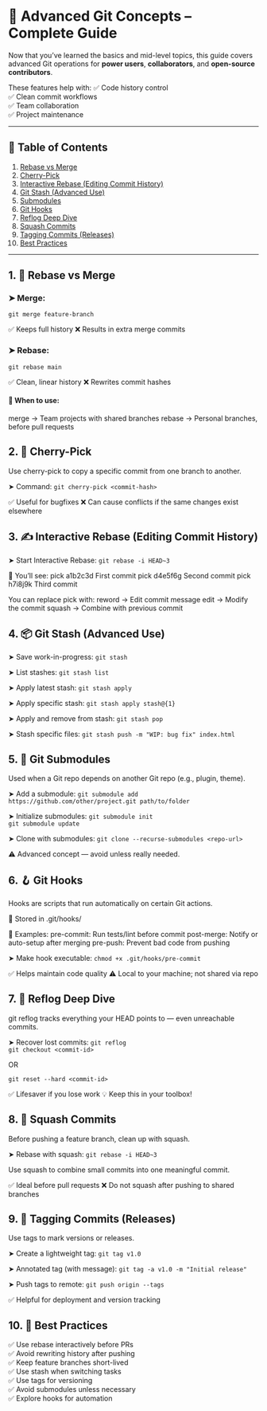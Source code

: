 # 🚀 Advanced Git Concepts – Complete Guide

Now that you’ve learned the basics and mid-level topics, this guide covers advanced Git operations for **power users**, **collaborators**, and **open-source contributors**.

These features help with:
✅ Code history control  
✅ Clean commit workflows  
✅ Team collaboration  
✅ Project maintenance

---

## 📘 Table of Contents

1. [Rebase vs Merge](#1-rebase-vs-merge)
2. [Cherry-Pick](#2-cherry-pick)
3. [Interactive Rebase (Editing Commit History)](#3-interactive-rebase-editing-commit-history)
4. [Git Stash (Advanced Use)](#4-git-stash-advanced-use)
5. [Submodules](#5-submodules)
6. [Git Hooks](#6-git-hooks)
7. [Reflog Deep Dive](#7-reflog-deep-dive)
8. [Squash Commits](#8-squash-commits)
9. [Tagging Commits (Releases)](#9-tagging-commits-releases)
10. [Best Practices](#10-best-practices)

---

## 1. 🔁 Rebase vs Merge

### ➤ Merge:
`git merge feature-branch`  

✅ Keeps full history
❌ Results in extra merge commits

### ➤ Rebase:
`git rebase main`  

✅ Clean, linear history
❌ Rewrites commit hashes

#### 📘 When to use:

merge → Team projects with shared branches
rebase → Personal branches, before pull requests

## 2. 🍒 Cherry-Pick

Use cherry-pick to copy a specific commit from one branch to another.

➤ Command:
`git cherry-pick <commit-hash>`  

✅ Useful for bugfixes
❌ Can cause conflicts if the same changes exist elsewhere

## 3. ✍️ Interactive Rebase (Editing Commit History)

➤ Start Interactive Rebase:
`git rebase -i HEAD~3`  

📘 You’ll see:
pick a1b2c3d First commit
pick d4e5f6g Second commit
pick h7i8j9k Third commit


You can replace pick with:
reword → Edit commit message
edit → Modify the commit
squash → Combine with previous commit

## 4. 📦 Git Stash (Advanced Use)
➤ Save work-in-progress:
`git stash`  

➤ List stashes:
`git stash list`  

➤ Apply latest stash:
`git stash apply`  

➤ Apply specific stash:
`git stash apply stash@{1}`  

➤ Apply and remove from stash:
`git stash pop`  

➤ Stash specific files:
`git stash push -m "WIP: bug fix" index.html`  

## 5. 🧩 Git Submodules

Used when a Git repo depends on another Git repo (e.g., plugin, theme).

➤ Add a submodule:
`git submodule add https://github.com/other/project.git path/to/folder`  

➤ Initialize submodules:
`git submodule init`  
`git submodule update`  

➤ Clone with submodules:
`git clone --recurse-submodules <repo-url>`  

⚠️ Advanced concept — avoid unless really needed.

## 6. 🪝 Git Hooks

Hooks are scripts that run automatically on certain Git actions.

📁 Stored in .git/hooks/

🔹 Examples:
pre-commit: Run tests/lint before commit
post-merge: Notify or auto-setup after merging
pre-push: Prevent bad code from pushing

➤ Make hook executable:
`chmod +x .git/hooks/pre-commit`  

✅ Helps maintain code quality
⚠️ Local to your machine; not shared via repo

## 7. 🧭 Reflog Deep Dive

git reflog tracks everything your HEAD points to — even unreachable commits.

➤ Recover lost commits:
`git reflog`  
`git checkout <commit-id>`  

OR

`git reset --hard <commit-id>`  

✅ Lifesaver if you lose work
💡 Keep this in your toolbox!

## 8. 🧱 Squash Commits

Before pushing a feature branch, clean up with squash.

➤ Rebase with squash:
`git rebase -i HEAD~3`  

Use squash to combine small commits into one meaningful commit.

✅ Ideal before pull requests
❌ Do not squash after pushing to shared branches

## 9. 🔖 Tagging Commits (Releases)

Use tags to mark versions or releases.

➤ Create a lightweight tag:
`git tag v1.0`  

➤ Annotated tag (with message):
`git tag -a v1.0 -m "Initial release"`  

➤ Push tags to remote:
`git push origin --tags`  

✅ Helpful for deployment and version tracking

## 10. 🧠 Best Practices

✅ Use rebase interactively before PRs  
✅ Avoid rewriting history after pushing  
✅ Keep feature branches short-lived  
✅ Use stash when switching tasks  
✅ Use tags for versioning  
✅ Avoid submodules unless necessary  
✅ Explore hooks for automation  
